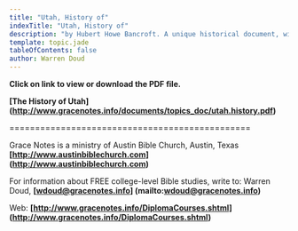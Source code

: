```yaml
---
title: "Utah, History of"
indexTitle: "Utah, History of"
description: "by Hubert Howe Bancroft. A unique historical document, with superb treatment of the history of the Mormons."
template: topic.jade
tableOfContents: false
author: Warren Doud
---
```


**Click on link to view or download the PDF file.**

**[The History of Utah]  
(http://www.gracenotes.info/documents/topics_doc/utah.history.pdf)**



===============================================

Grace Notes is a ministry of Austin Bible Church, Austin, Texas **[http://www.austinbiblechurch.com] (http://www.austinbiblechurch.com)**

For information about FREE college-level Bible studies, write to: Warren Doud, **[wdoud@gracenotes.info] (mailto:wdoud@gracenotes.info)**

Web: **[http://www.gracenotes.info/DiplomaCourses.shtml] (http://www.gracenotes.info/DiplomaCourses.shtml)**